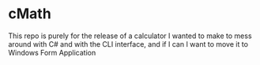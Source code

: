 # cMath
This repo is purely for the release of a calculator I wanted to make to mess around with C# and with the CLI interface, and if I can I want to move it to Windows Form Application
